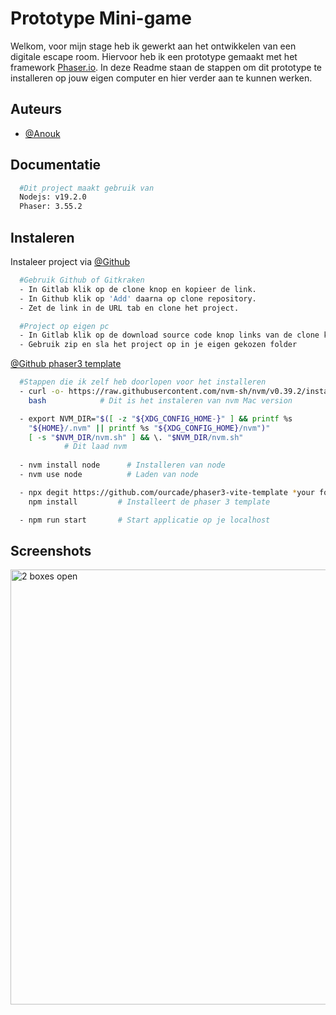 
# Prototype Mini-game

Welkom, 
voor mijn stage heb ik gewerkt aan het ontwikkelen van een digitale
escape room. Hiervoor heb ik een prototype gemaakt met het framework [Phaser.io](http://phaser.io/).
In deze Readme staan de stappen om dit prototype te installeren op jouw eigen computer
en hier verder aan te kunnen werken.



## Auteurs


- [@Anouk](https://github.com/Lyanna133)




## Documentatie

```bash
  #Dit project maakt gebruik van
  Nodejs: v19.2.0
  Phaser: 3.55.2
```


## Instaleren

Instaleer project via [@Github](https://github.com/Lyanna133/prototype-escaperoom)

```bash
  #Gebruik Github of Gitkraken
  - In Gitlab klik op de clone knop en kopieer de link.
  - In Github klik op 'Add' daarna op clone repository.
  - Zet de link in de URL tab en clone het project.
```
```bash
  #Project op eigen pc
  - In Gitlab klik op de download source code knop links van de clone knop.
  - Gebruik zip en sla het project op in je eigen gekozen folder
```
[@Github phaser3 template](https://github.com/ourcade/phaser3-vite-template)
```bash
  #Stappen die ik zelf heb doorlopen voor het installeren
  - curl -o- https://raw.githubusercontent.com/nvm-sh/nvm/v0.39.2/install.sh |
    bash            # Dit is het instaleren van nvm Mac version

  - export NVM_DIR="$([ -z "${XDG_CONFIG_HOME-}" ] && printf %s
    "${HOME}/.nvm" || printf %s "${XDG_CONFIG_HOME}/nvm")"
    [ -s "$NVM_DIR/nvm.sh" ] && \. "$NVM_DIR/nvm.sh"
            # Dit laad nvm
  
  - nvm install node      # Installeren van node
  - nvm use node          # Laden van node

  - npx degit https://github.com/ourcade/phaser3-vite-template *your folder*
    npm install         # Installeert de phaser 3 template

  - npm run start       # Start applicatie op je localhost
```


## Screenshots

<img width="696" alt="2 boxes open" src="https://user-images.githubusercontent.com/103851643/211284477-2127da79-502a-4ef9-9c5c-f7529c9c3686.png">


